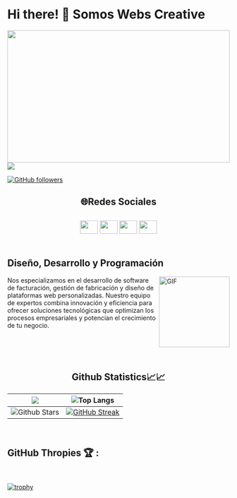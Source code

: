 # Hi there! 👋 Somos Webs Creative
<img src= "https://webscreative.es/wp-content/uploads/2024/05/LOGO-2-WEBSCREATIVE2.png.webp" width= "100%" height= "300">
<img src="https://profile-counter.glitch.me/Webs-Creative/count.svg">

 [![GitHub followers](https://img.shields.io/github/followers/Webs-Creative.svg?style=social&label=Followers)](https://github.com/Webs-Creative?tab=followers)
<h2 align="center"> 🌐Redes Sociales <h2>
 
<div align="center">
<a href="http://x.com/WesbsC8500" target="blank"><img align="center" src="https://cdn.jsdelivr.net/npm/simple-icons@3.0.1/icons/twitter.svg" alt="" height="30" width="40" /></a>
<a href="http://www.youtube.com/channel/UC3ahlIk5lT3gvUDAqnKIRuw" target="blank"><img align="center" src="https://cdn.jsdelivr.net/npm/simple-icons@3.0.1/icons/youtube.svg" alt="" height="30" width="40" /></a>
<a href="https://www.instagram.com/webscreative.es/" target="blank"><img align="center" src="https://cdn.jsdelivr.net/npm/simple-icons@3.0.1/icons/instagram.svg" alt="" height="30" width="40" /></a>
<a href="http://www.tiktok.com/@webscreative?lang=es" target="blank"><img align="center" src="https://cdn.jsdelivr.net/npm/simple-icons@3.0.1/icons/tiktok.svg" alt="" height="30" width="40" /></a>
</div>
<br/>

## Diseño, Desarrollo y Programación 
<img align="right" alt="GIF" height="160px" src="https://media.giphy.com/media/du3J3cXyzhj75IOgvA/giphy.gif" />
<p>Nos especializamos en el desarrollo de software de facturación, gestión de fabricación y diseño de plataformas web personalizadas. Nuestro equipo de expertos combina innovación y eficiencia para ofrecer soluciones tecnológicas que optimizan los procesos empresariales y potencian el crecimiento de tu negocio.</p>
<br/>
<br/>
<br/>
  <h2 align="center"> Github Statistics📈📈 </h2>
  <div align="center">
   
| <img align="center" src="https://github-readme-stats-sigma-five.vercel.app/api?username=Webs-Creative&show_icons=true&include_all_commits=true&count_private=true&theme=react&line_height=40" /> | ![Top Langs](https://github-readme-stats.vercel.app/api/top-langs/?username=Webs-Creative&theme=tokyonight) |
|--|--|
| ![Github Stars](https://github-readme-stats.vercel.app/api?username=Webs-Creative&show_icons=true&locale=en&count_private=true&hide_rank=true&custom_title=My%20GitHub%20Stats&disable_animations=true&theme=tokyonight) | [![GitHub Streak](https://github-readme-streak-stats.herokuapp.com?user=Webs-Creative&theme=tokyonight&date_format=M%20j%5B%2C%20Y%5D)](https://git.io/streak-stats) |

</div>

<br/>

## GitHub Thropies 🏆 :

<br/>

[![trophy](https://github-profile-trophy.vercel.app/?username=Webs-Creative)](https://github.com/Webs-Creative/github-profile-trophy)

<br>



<!--      <div align="center"> 
     <a href="">
     
    </a>
    <a href="">
      <img align="center" src="https://github-readme-stats.vercel.app/api/top-langs/?username=Webs-Creative&theme=react&line_height=40&hide=css"/>
    </a>
     </div> -->


